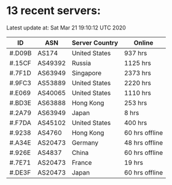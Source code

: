 # 13 recent servers:

Latest update at: Sat Mar 21 19:10:12 UTC 2020

| ID | ASN | Server Country | Online |
| -- | --- | -------------- | ------ |
| #.D09B | AS174 | United States | 937 hrs |
| #.15CF | AS49392 | Russia | 1125 hrs |
| #.7F1D | AS63949 | Singapore | 2373 hrs |
| #.9FC3 | AS53889 | United States | 2220 hrs |
| #.E069 | AS40065 | United States | 1110 hrs |
| #.BD3E | AS63888 | Hong Kong | 253 hrs |
| #.2A79 | AS63949 | Japan | 8 hrs |
| #.F7DA | AS45102 | United States | 400 hrs |
| #.9238 | AS4760 | Hong Kong | 60 hrs offline |
| #.A34E | AS20473 | Germany | 48 hrs offline |
| #.926E | AS4837 | China | 60 hrs offline |
| #.7E71 | AS20473 | France | 19 hrs |
| #.DE3F | AS20473 | Japan | 60 hrs offline |

